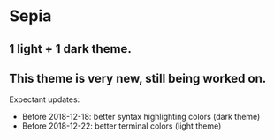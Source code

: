 # Sepia

## 1 light + 1 dark theme.

## This theme is very new, still being worked on.

Expectant updates:
- Before 2018-12-18: better syntax highlighting colors (dark theme)
- Before 2018-12-22: better terminal colors (light theme)
